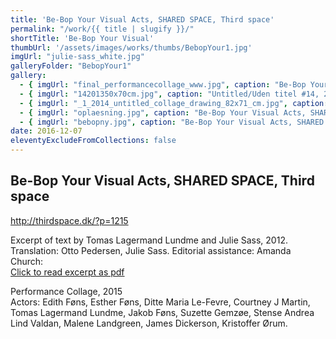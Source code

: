 ```yaml
---
title: 'Be-Bop Your Visual Acts, SHARED SPACE, Third space'
permalink: "/work/{{ title | slugify }}/"
shortTitle: 'Be-Bop Your Visual'
thumbUrl: '/assets/images/works/thumbs/BebopYour1.jpg'
imgUrl: "julie-sass_white.jpg"
galleryFolder: "BebopYour1"
gallery:
  - { imgUrl: "final_performancecollage_www.jpg", caption: "Be-Bop Your Visual Acts, SHARED SPACE, Third space" }
  - { imgUrl: "14201350x70cm.jpg", caption: "Untitled/Uden titel #14, 2013, painting/ maleri, 50 x 70cm" }
  - { imgUrl: "_1_2014_untitled_collage_drawing_82x71_cm.jpg", caption: "_1_2014_untitled_collage_drawing_82x71_cm.jpg" }
  - { imgUrl: "oplaesning.jpg", caption: "Be-Bop Your Visual Acts, SHARED SPACE, Third space" }
  - { imgUrl: "bebopny.jpg", caption: "Be-Bop Your Visual Acts, SHARED SPACE, Third space" }
date: 2016-12-07
eleventyExcludeFromCollections: false
---
```



<div class="Txt">
  <h2>Be-Bop Your Visual Acts, SHARED SPACE, Third space</h2>
  <p><a href="http://thirdspace.dk/?p=1215" target="_blank">http://thirdspace.dk/?p=1215</a></p>
  <p>Excerpt of text by Tomas Lagermand Lundme and Julie Sass, 2012.<br>
  Translation: Otto Pedersen, Julie Sass. Editorial assistance: Amanda Church:<br><a href="https://juliesass.dk/sites/default/files/js-tll_eng_2012_final_excerpt_reading_2015ac._21.8.15.pdf" target="_blank">Click to read excerpt as pdf</a></p>
  <p>Performance Collage, 2015<br>
  Actors:&nbsp;Edith Føns, Esther Føns, Ditte Maria Le-Fevre, Courtney J Martin, Tomas Lagermand Lundme, Jakob Føns, Suzette Gemzøe, Stense Andrea Lind Valdan, Malene Landgreen, James Dickerson, Kristoffer Ørum.<br>
  &nbsp;</p>
</div>